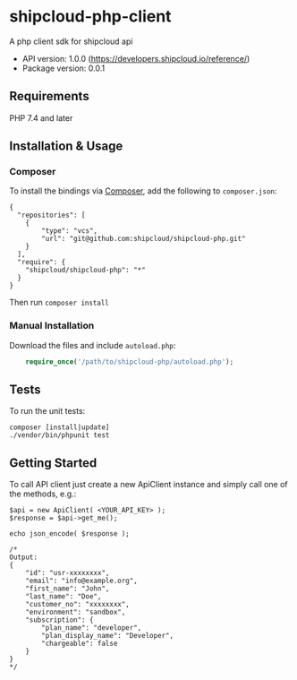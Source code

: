 # shipcloud-php-client
 A php client sdk for shipcloud api

- API version: 1.0.0 (https://developers.shipcloud.io/reference/)
- Package version: 0.0.1

## Requirements

PHP 7.4 and later

## Installation & Usage
### Composer

To install the bindings via [Composer](http://getcomposer.org/), add the following to `composer.json`:

```
{
  "repositories": [
	{
		"type": "vcs",
		"url": "git@github.com:shipcloud/shipcloud-php.git"
	}
  ],
  "require": {
    "shipcloud/shipcloud-php": "*"
  }
}
```

Then run `composer install`

### Manual Installation

Download the files and include `autoload.php`:

```php
    require_once('/path/to/shipcloud-php/autoload.php');
```

## Tests

To run the unit tests:

```
composer [install|update]
./vendor/bin/phpunit test
```

## Getting Started

To call API client just create a new ApiClient instance and simply call one of the methods, e.g.:

```
$api = new ApiClient( <YOUR_API_KEY> );
$response = $api->get_me();

echo json_encode( $response );

/*
Output:
{
	"id": "usr-xxxxxxxx",
	"email": "info@example.org",
	"first_name": "John",
	"last_name": "Doe",
	"customer_no": "xxxxxxxx",
	"environment": "sandbox",
	"subscription": {
		"plan_name": "developer",
		"plan_display_name": "Developer",
		"chargeable": false
	}
}
*/
```
